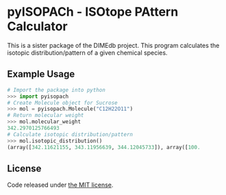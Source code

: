 # pyISOPACh - ISOtope PAttern Calculator

This is a sister package of the DIMEdb project. This program calculates the isotopic distribution/pattern of a given chemical species.

## Example Usage

```python
# Import the package into python
>>> import pyisopach
# Create Molecule object for Sucrose
>>> mol = pyisopach.Molecule("C12H22O11")
# Return molecular weight
>>> mol.molecular_weight
342.2970125766493
# Calculate isotopic distribution/pattern
>>> mol.isotopic_distribution()
(array([342.11621155, 343.11956639, 344.12045733]), array([100.        ,  12.97887395,   2.260493  ]))
```


## License
Code released under [the MIT license](https://github.com/AberystwythSystemsBiology/pyisopach/blob/master/LICENSE).
